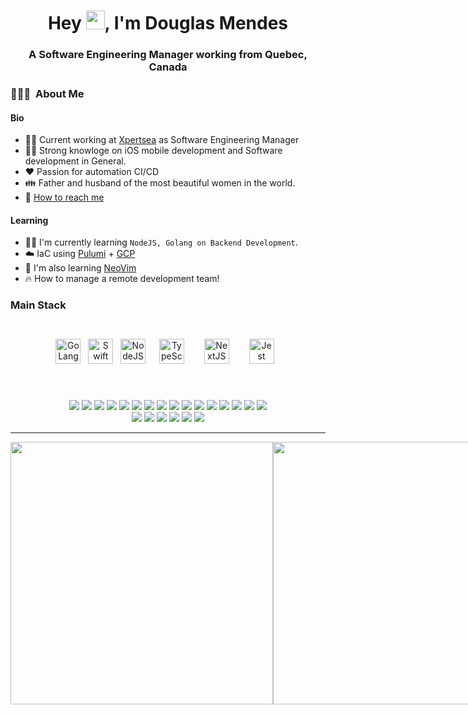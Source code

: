 <h1 align="center">Hey  <img width="30" height="30" src="https://camo.githubusercontent.com/e8e7b06ecf583bc040eb60e44eb5b8e0ecc5421320a92929ce21522dbc34c891/68747470733a2f2f6d656469612e67697068792e636f6d2f6d656469612f6876524a434c467a6361737252346961377a2f67697068792e676966">,
I'm Douglas Mendes</h1>
<h3 align="center">A Software Engineering Manager working from Quebec, Canada </h3>

<h3> 👨🏻‍💻 &nbsp;About Me </h3>

#### Bio
* 👷🏻 Current working at [Xpertsea](https://xpertsea.com) as Software Engineering Manager
* 💪🏻 Strong knowloge on iOS mobile development and Software development in General.
* ❤️ Passion for automation CI/CD
* 👪 Father and husband of the most beautiful women in the world.
* 📧 [How to reach me](https://linktr.ee/mendesbarreto?utm_source=linktree_profile_share&ltsid=dd994d10-8de0-4587-bcc5-e459f4f92fa9)

#### Learning

* 🧑‍💻 I'm currently learning `NodeJS, Golang on Backend Development`.
* ☁️ IaC using [Pulumi](https://www.pulumi.com) + [GCP](https://cloud.google.com)
* 🚧 I'm also learning [NeoVim](https://github.com/neovim/neovim)
* 🔥 How to manage a remote development team!

### Main Stack
<br />
<div align="center">  
<a href="https://go.dev/" target="_black"><img style="marging 10px" src="https://go.dev/images/go-logo-white.svg" alt="GoLang" height="40"/></a> &nbsp;
<a href="https://www.swift.org" target="_black"><img style="marging 10px" src="https://www.swift.org/assets/images/swift~dark.svg" alt="Swift" height="40" /></a> &nbsp;
<a href="https://nodejs.org/en/" target="_blank"><img style="marging 10px" src="https://nodejs.org/static/images/logo.svg" alt="NodeJS" height="40" /></a> &nbsp;
<a href="https://www.typescriptlang.org/" target="_blank"><img style="margin: 10px" src="https://profilinator.rishav.dev/skills-assets/typescript-original.svg" alt="TypeScript" height="40" /></a> &nbsp; 
<a href="https://nextjs.org/" target="_blank"><img style="margin: 10px" src="https://profilinator.rishav.dev/skills-assets/nextjs.png" alt="NextJS" height="40" /></a> &nbsp; 
<a href="https://www.jestjs.io/" target="_blank"><img style="margin: 10px" src="https://profilinator.rishav.dev/skills-assets/jest.svg" alt="Jest" height="40"/></a>
<br />
</div>
<br/>

<br />
<div align="center">  
    <p>
        <img src="https://img.shields.io/badge/-WebStorm-23A9F2?style=flat-square&logo=webstorm"/>
        <img src="https://img.shields.io/badge/-Github-181717?style=flat-square&logo=GitHub&logoColor=white"/>
        <img src="https://img.shields.io/badge/-Git-F44D27?style=flat-square&logo=Git&logoColor=white"/>
        <img src="https://img.shields.io/badge/-NPM-CB3837?style=flat-square&logo=NPM&logoColor=white"/>
        <img src="https://img.shields.io/badge/-Express-purple?style=flat-square&logo=express&logoColor=white"/>
        <img src="https://img.shields.io/badge/-Gin-blue?style=flat-square&logo=gin&logoColor=white"/>
        <img src="https://img.shields.io/badge/-GraphQL-violet?style=flat-square&logo=GraphQL&logoColor=white"/>
        <img src="https://img.shields.io/badge/-Fiber-lightblue?style=flat-square&logo=fiber&logoColor=white"/>
        <img src="https://img.shields.io/badge/-Apache-D22128?style=flat-square&logo=Apache&logoColor=white"/>
        <img src="https://img.shields.io/badge/-Trello-0079BF?style=flat-square&logo=Trello&logoColor=white"/>
        <img src="https://img.shields.io/badge/-Slack-E01563?style=flat-square&logo=Slack&logoColor=white"/>
        <img src="https://img.shields.io/badge/-FIGMA-FA6400?style=flat-square&logo=figma&logoColor=white"/>
        <img src="https://img.shields.io/badge/-MySQL-F29111?style=flat-square&logo=MySQL&logoColor=white"/>
        <img src="https://img.shields.io/badge/-MongoDB-green?style=flat-square&logo=mongodb&logoColor=white"/>
        <img src="https://img.shields.io/badge/-Insomnia-5849BE?style=flat-square&logo=Insomnia&logoColor=white"/>
        <img src="https://img.shields.io/badge/-Notion-000000?style=flat-square&logo=Notion&logoColor=white"/><br/>
        <img src="https://img.shields.io/badge/-ESLint-4B32C3?style=flat-square&logo=ESLint&logoColor=white"/>
        <img src="https://img.shields.io/badge/-OSX-A80030?style=flat-square&logo=macos&logoColor=white"/>
        <img src="https://img.shields.io/badge/-Debian-A80030?style=flat-square&logo=Debian&logoColor=white"/>
        <img src="https://img.shields.io/badge/-Google%20Cloud-4285F4?style=flat-square&logo=Google%20Cloud&logoColor=white"/>
        <img src="https://img.shields.io/badge/-Jenkins-222F29?style=flat-square&logo=jenkins&logoColor=white"/>
        <img src="https://img.shields.io/badge/-GithubActions-222F29?style=flat-square&logo=github&logoColor=white"/>
    </p>
</div>


<hr>
    <div style="display: flex; flex-direction: row;" align="center">
     <img class="img" width="420"  src="https://github-readme-stats.vercel.app/api?username=mendesbarreto&show_icons=true&theme=tokyonight" />
     <img class="img" width="420"  src="https://streak-stats.demolab.com/?user=mendesbarreto&theme=tokyonight" />
    </div>
</div>
